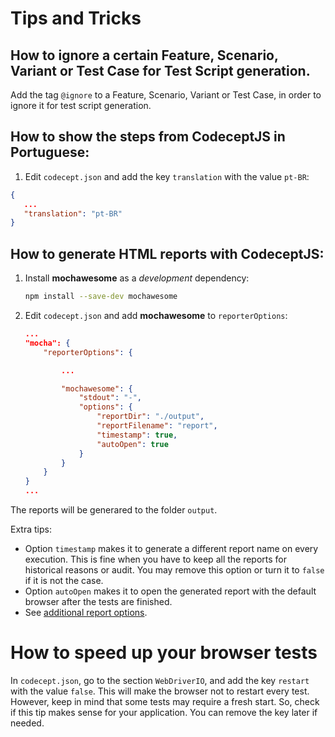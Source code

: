 # Tips and Tricks

## How to ignore a certain Feature, Scenario, Variant or Test Case for Test Script generation.

Add the tag `@ignore` to a Feature, Scenario, Variant or Test Case, in order to ignore it for test script generation.

## How to show the steps from CodeceptJS in Portuguese:

1. Edit `codecept.json` and add the key `translation` with the value `pt-BR`:

```json
{
   ...
   "translation": "pt-BR"
}
```


## How to generate HTML reports with CodeceptJS:

1. Install **mochawesome** as a *development* dependency:

    ```bash
    npm install --save-dev mochawesome
    ```

2. Edit `codecept.json` and add **mochawesome** to `reporterOptions`:

    ```json
    ...
	"mocha": {
		"reporterOptions": {

			...

			"mochawesome": {
				"stdout": "-",
				"options": {
					"reportDir": "./output",
					"reportFilename": "report",
					"timestamp": true,
					"autoOpen": true
				}
			}
		}
	}
    ...
    ```

The reports will be generared to the folder `output`.

Extra tips:
- Option `timestamp` makes it to generate a different report name on every execution. This is fine when you have to keep all the reports for historical reasons or audit. You may remove this option or turn it to `false` if it is not the case.
- Option `autoOpen` makes it to open the generated report with the default browser after the tests are finished.
- See [additional report options](https://github.com/adamgruber/mochawesome-report-generator).


# How to speed up your browser tests

In `codecept.json`, go to the section `WebDriverIO`, and add the key `restart` with the value `false`. This will make the browser not to restart every test. However, keep in mind that some tests may require a fresh start. So, check if this tip makes sense for your application. You can remove the key later if needed.
